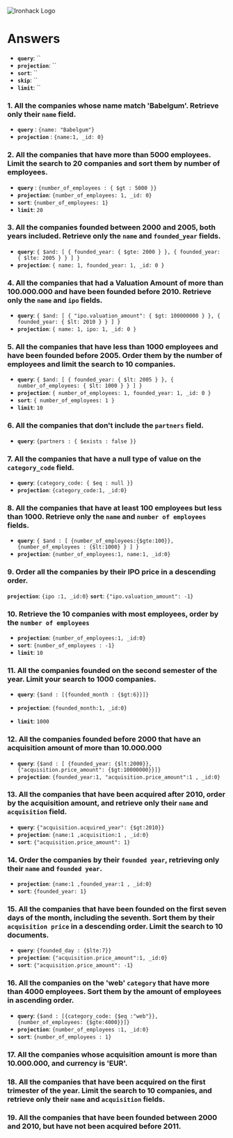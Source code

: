 ![Ironhack Logo](https://i.imgur.com/1QgrNNw.png)

# Answers

- **`query`**: ``
- **`projection`**: ``
- **`sort`**: ``
- **`skip`**: ``
- **`limit`**: ``

### 1. All the companies whose name match 'Babelgum'. Retrieve only their `name` field.

- **`query`** : `{name: "Babelgum"}`
- **`projection`** : `{name:1, _id: 0}`

### 2. All the companies that have more than 5000 employees. Limit the search to 20 companies and sort them by **number of employees**.

- **`query`** : `{number_of_employees : { $gt : 5000 }}`
- **`projection`**: `{number_of_employees: 1, _id: 0}`
- **`sort`**: `{number_of_employees: 1}`
- **`limit`**: `20`

<!-- Your Code Goes Here -->

### 3. All the companies founded between 2000 and 2005, both years included. Retrieve only the `name` and `founded_year` fields.

- **`query`**: `{ $and: [ { founded_year: { $gte: 2000 } }, { founded_year: { $lte: 2005 } } ] }`
- **`projection`**: `{ name: 1, founded_year: 1, _id: 0 }`

<!-- Your Code Goes Here -->

### 4. All the companies that had a Valuation Amount of more than 100.000.000 and have been founded before 2010. Retrieve only the `name` and `ipo` fields.

- **`query`**: `{ $and: [ { "ipo.valuation_amount": { $gt: 100000000 } }, { founded_year: { $lt: 2010 } } ] }`
- **`projection`**: `{ name: 1, ipo: 1, _id: 0 }`

<!-- Your Code Goes Here -->

### 5. All the companies that have less than 1000 employees and have been founded before 2005. Order them by the number of employees and limit the search to 10 companies.

- **`query`**: `{ $and: [ { founded_year: { $lt: 2005 } }, { number_of_employees: { $lt: 1000 } } ] }`
- **`projection`**: `{ number_of_employees: 1, founded_year: 1, _id: 0 }`
- **`sort`**: `{ number_of_employees: 1 }`
- **`limit`**: `10`

<!-- Your Code Goes Here -->

### 6. All the companies that don't include the `partners` field.

- **`query`**: `{partners : { $exists : false }}`

<!-- Your Code Goes Here -->

### 7. All the companies that have a null type of value on the `category_code` field.

- **`query`**: `{category_code: { $eq : null }}`
- **`projection`**: `{category_code:1, _id:0}`

<!-- Your Code Goes Here -->

### 8. All the companies that have at least 100 employees but less than 1000. Retrieve only the `name` and `number of employees` fields.

- **`query`**: `{ $and : [ {number_of_employees:{$gte:100}}, {number_of_employees : {$lt:1000} } ] } `
- **`projection`**: `{number_of_employees:1, name:1, _id:0}`

<!-- Your Code Goes Here -->

### 9. Order all the companies by their IPO price in a descending order.

**`projection`**: `{ipo :1, _id:0}`
**`sort`**: `{"ipo.valuation_amount": -1}`

<!-- Your Code Goes Here -->

### 10. Retrieve the 10 companies with most employees, order by the `number of employees`

- **`projection`**: `{number_of_employees:1, _id:0}`
- **`sort`**: `{number_of_employees : -1}`
- **`limit`**: `10`

<!-- Your Code Goes Here -->

### 11. All the companies founded on the second semester of the year. Limit your search to 1000 companies.

- **`query`**: `{$and : [{founded_month : {$gt:6}}]}`
- **`projection`**: `{founded_month:1, _id:0}`

- **`limit`**: `1000`

<!-- Your Code Goes Here -->

### 12. All the companies founded before 2000 that have an acquisition amount of more than 10.000.000

- **`query`**: `{$and : [ {founded_year: {$lt:2000}}, {"acquisition.price_amount": {$gt:10000000}}]}`
- **`projection`**: `{founded_year:1, "acquisition.price_amount":1 , _id:0}`

<!-- Your Code Goes Here -->

### 13. All the companies that have been acquired after 2010, order by the acquisition amount, and retrieve only their `name` and `acquisition` field.

- **`query`**: `{"acquisition.acquired_year": {$gt:2010}}`
- **`projection`**: `{name:1 ,acquisition:1 , _id:0}`
- **`sort`**: `{"acquisition.price_amount": 1}`

<!-- Your Code Goes Here -->

### 14. Order the companies by their `founded year`, retrieving only their `name` and `founded year`.

- **`projection`**: `{name:1 ,founded_year:1 , _id:0}`
- **`sort`**: `{founded_year: 1}`

<!-- Your Code Goes Here -->

### 15. All the companies that have been founded on the first seven days of the month, including the seventh. Sort them by their `acquisition price` in a descending order. Limit the search to 10 documents.

- **`query`**: `{founded_day : {$lte:7}}`
- **`projection`**: `{"acquisition.price_amount":1, _id:0}`
- **`sort`**: `{"acquisition.price_amount": -1}`

<!-- Your Code Goes Here -->

### 16. All the companies on the 'web' `category` that have more than 4000 employees. Sort them by the amount of employees in ascending order.

- **`query`**: `{$and : [{category_code: {$eq :"web"}}, {number_of_employees: {$gte:4000}}]}`
- **`projection`**: `{number_of_employees :1, _id:0}`
- **`sort`**: `{number_of_employees : 1}`

<!-- Your Code Goes Here -->

### 17. All the companies whose acquisition amount is more than 10.000.000, and currency is 'EUR'.

<!-- Your Code Goes Here -->

### 18. All the companies that have been acquired on the first trimester of the year. Limit the search to 10 companies, and retrieve only their `name` and `acquisition` fields.

<!-- Your Code Goes Here -->

### 19. All the companies that have been founded between 2000 and 2010, but have not been acquired before 2011.

<!-- Your Code Goes Here -->
